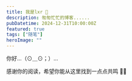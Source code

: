 ```yaml
---
title: 我是lxr 🐾
description: 匆匆忙忙的博客......
pubDatetime: 2024-12-31T10:00:00Z
featured: true
tags: ["随笔"]
heroImage: ""
---
```


你好…（⊙＿⊙；）…


感谢你的阅读，希望你能从这里找到一点点共鸣 🐶🌟

